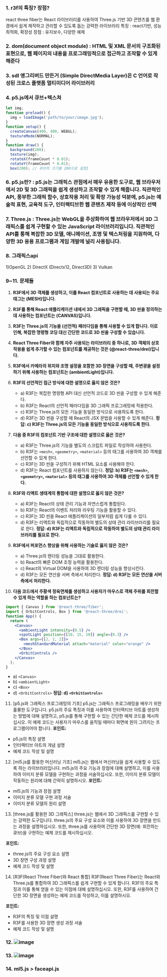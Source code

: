 ### 1. r3f의 특징? 장점?
react three fiber는 React 라이브러리를 사용하여 Three.js 기반 3D 콘텐츠를 웹 환경에서 쉽게 제작하고 관리할 수 있도록 돕는 강력한 라이브러리
특징 : react기반, 성능최적화, 확장성
장점 : 유지보수, 다양한 예제
### 2. dom(document object module) : HTML 및 XML 문서의 구조화된 표현으로, 웹 페이지의 내용을 프로그래밍적으로 접근하고 조작할 수 있게 해준다
### 3. sdl 앵그리버드 만든거 (Simple DirectMedia Layer)은 C 언어로 작성된 크로스 플랫폼 멀티미디어 라이브러리
### 4. p5.js에서 큐브+텍스쳐
```javascript
let img;
function preload() {
  img = loadImage('path/to/your/image.jpg');
}
function setup() {
  createCanvas(400, 400, WEBGL);
  textureMode(NORMAL);
}
function draw() {
  background(200);
  texture(img);
  rotateX(frameCount * 0.01);
  rotateY(frameCount * 0.01);
  box(200); // 큐브의 크기를 200으로 설정}
```

### 6. p5.js란? : p5.js는 그래픽스 관점에서 매우 유용한 도구로, 웹 브라우저에서 2D 및 3D 그래픽을 쉽게 생성하고 조작할 수 있게 해줍니다. 직관적인 API, 풍부한 그래픽 함수, 상호작용 처리 및 확장 가능성 덕분에, p5.js는 예술적 표현, 교육적 도구, 인터랙티브한 웹 콘텐츠 제작 등에 이상적인 선택
### 7. Three.js : Three.js는 WebGL을 추상화하여 웹 브라우저에서 3D 그래픽스를 쉽게 구현할 수 있는 JavaScript 라이브러리입니다. 직관적인 API를 통해 복잡한 3D 모델, 애니메이션, 조명 및 텍스처링을 지원하며, 다양한 3D 응용 프로그램과 게임 개발에 널리 사용됩니다.
### 8. 그래픽스api 
1)OpenGL  2) DirectX (Directx12, Direct3D)  3) Vulkan


### 9~11. 문제들
1. **R3F에서 3D 객체를 생성하고, 이를 React 컴포넌트로 사용하는 데 사용되는 주요 태그는 (MESH)입니다.**
2. **R3F를 통해 React 애플리케이션 내에서 3D 그래픽을 구현할 때, 3D 씬을 정의하는 데 사용하는 컴포넌트는 (CANVAS)입니다.**
3. **R3F는 Three.js의 기능을 (선언적) 패러다임을 통해 사용할 수 있게 합니다. 이로 인해, 복잡한 명령형 코딩 대신 간단한 코드로 3D 씬을 구성할 수 있습니다.**
4. **React Three Fiber와 함께 자주 사용되는 라이브러리 중 하나로, 3D 객체의 상호작용을 쉽게 추가할 수 있는 컴포넌트를 제공하는 것은 (@react-three/drei)입니다.**
5. **R3F에서 카메라의 위치와 조명 설정을 포함한 3D 장면을 구성할 때, 주변광을 설정하기 위해 사용하는 컴포넌트는 (ambientLight)입니다.**
6. **R3F의 선언적인 접근 방식에 대한 설명으로 옳지 않은 것은?**
   - a) R3F는 복잡한 명령형 API 대신 선언적 코드로 3D 씬을 구성할 수 있게 해준다.
   - b) R3F는 React의 선언적 패러다임을 3D 그래픽 프로그래밍에 적용한다.
   - c) R3F는 Three.js의 모든 기능을 동일한 방식으로 사용하도록 한다.
   - d) R3F는 3D 씬을 구성할 때 React의 JSX 문법을 사용할 수 있게 해준다.
   **정답: c) R3F는 Three.js의 모든 기능을 동일한 방식으로 사용하도록 한다.**

7. **다음 중 R3F의 컴포넌트 기반 구조에 대한 설명으로 옳은 것은?**
   - a) R3F는 Three.js의 기능을 별도의 스크립트 파일로 작성하여 사용한다.
   - b) R3F는 `<mesh>`, `<geometry>`, `<material>` 등의 태그를 사용하여 3D 객체를 선언할 수 있게 한다.
   - c) R3F는 3D 씬을 구성하기 위해 HTML 요소를 사용해야 한다.
   - d) R3F는 React 컴포넌트를 사용하지 않는다.
   **정답: b) R3F는 `<mesh>`, `<geometry>`, `<material>` 등의 태그를 사용하여 3D 객체를 선언할 수 있게 한다.**

8. **R3F와 리액트 생태계의 통합에 대한 설명으로 옳지 않은 것은?**
   - a) R3F는 React의 상태 관리 기능과 자연스럽게 통합된다.
   - b) R3F는 React의 이벤트 처리와 라우팅 기능을 활용할 수 있다.
   - c) R3F는 3D 씬을 React 애플리케이션의 일부처럼 쉽게 다룰 수 있다.
   - d) R3F는 리액트와 독립적으로 작동하여 별도의 상태 관리 라이브러리를 필요로 한다.
   **정답: d) R3F는 리액트와 독립적으로 작동하여 별도의 상태 관리 라이브러리를 필요로 한다.**

9. **R3F에서 퍼포먼스 향상을 위해 사용하는 기술로 옳지 않은 것은?**
   - a) Three.js의 렌더링 성능을 그대로 활용한다.
   - b) React의 빠른 DOM 조정 능력을 활용한다.
   - c) React의 Virtual DOM을 사용하여 3D 렌더링 성능을 향상시킨다.
   - d) R3F는 모든 연산을 서버 측에서 처리한다.
   **정답: d) R3F는 모든 연산을 서버 측에서 처리한다.**

10. **다음 코드에서 주황색 정육면체를 생성하고 사용자가 마우스로 객체 주위를 회전할 수 있게 하는 역할을 하는 컴포넌트는?**
```jsx
import { Canvas } from '@react-three/fiber';
import { OrbitControls, Box } from '@react-three/drei';
function App() {
  return (
    <Canvas>
      <ambientLight intensity={0.5} />
      <spotLight position={[10, 15, 10]} angle={0.3} />
      <Box args={[2, 2, 2]}>
        <meshStandardMaterial attach="material" color="orange" />
      </Box>
      <OrbitControls />
    </Canvas>
  );
}
```
   - a) `<Canvas>`
   - b) `<ambientLight>`
   - c) `<Box>`
   - d) `<OrbitControls>`
   **정답: d) `<OrbitControls>`**
11. [p5.js와 그래픽스 프로그래밍의 기초] p5.js는 그래픽스 프로그래밍을 배우기 위한 훌륭한 도구입니다. p5.js의 주요 특징과 이를 사용하여 인터랙티브 아트를 생성하는 방법에 대해 설명하고, p5.js를 통해 구현할 수 있는 간단한 예제 코드를 제시하십시오. 이 예제 코드는 사용자가 마우스를 움직일 때마다 화면에 원이 그려지는 프로그램이어야 합니다.
**포인트:**
- p5.js의 특징 설명
- 인터랙티브 아트의 개념 설명
- 예제 코드 작성 및 설명

12. [ml5.js를 활용한 머신러닝 기초] ml5.js는 웹에서 머신러닝을 쉽게 사용할 수 있도록 하는 라이브러리입니다. ml5.js의 주요 기능과 장점에 대해 설명하고, 이를 사용하여 이미지 분류 모델을 구현하는 과정을 서술하십시오. 또한, 이미지 분류 모델이 작동하는 원리에 대해 간략히 설명하시오.
**포인트:**
- ml5.js의 기능과 장점 설명
- 이미지 분류 모델 구현 과정 서술
- 이미지 분류 모델의 원리 설명

13. [three.js를 활용한 3D 그래픽스] three.js는 웹에서 3D 그래픽스를 구현할 수 있는 강력한 도구입니다. three.js의 주요 구성 요소와 이를 사용하여 3D 장면을 만드는 과정을 설명하십시오. 또한, three.js를 사용하여 간단한 3D 장면(예: 회전하는 큐브)을 구현하는 예제 코드를 제시하십시오.

**포인트:**
- three.js의 주요 구성 요소 설명
- 3D 장면 구성 과정 설명
- 예제 코드 작성 및 설명

14. [R3F(React Three Fiber)와 React 통합] R3F(React Three Fiber)는 React와 Three.js를 통합하여 3D 그래픽스를 쉽게 구현할 수 있게 합니다. R3F의 주요 특징과 이를 통해 얻을 수 있는 이점에 대해 설명하십시오. 또한, R3F를 사용하여 간단한 3D 장면을 생성하는 예제 코드를 작성하고, 이를 설명하시오.

**포인트:**
- R3F의 특징 및 이점 설명
- R3F를 사용한 3D 장면 생성 과정 서술
- 예제 코드 작성 및 설명

### 12. ![image](https://github.com/gryrryfh/AI-Graphics/assets/50912987/f414e031-d462-4c79-8c7c-4cf6cf9ca546)
### 13. ![image](https://github.com/gryrryfh/AI-Graphics/assets/50912987/4daa2562-272f-44a4-bab1-1fba890ed4d5)
### 14. ml5.js > faceapi.js

